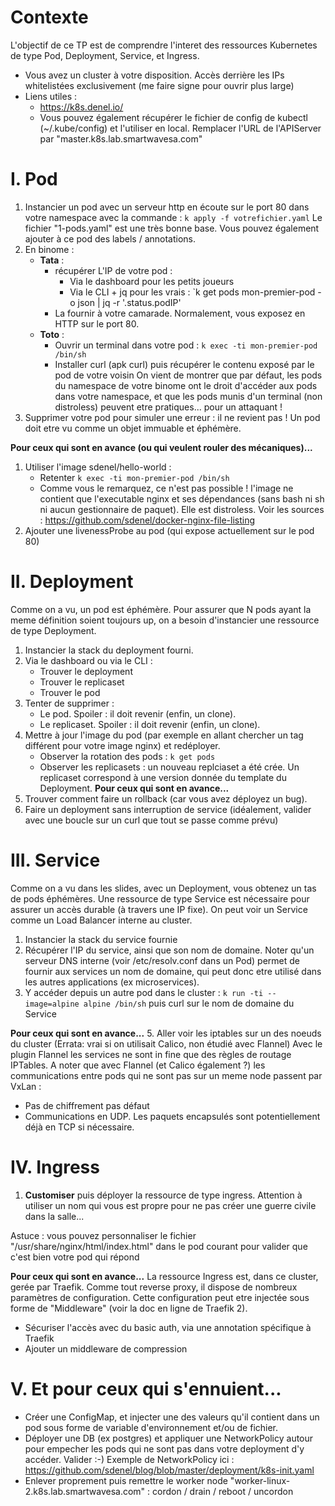 # Contexte
L'objectif de ce TP est de comprendre l'interet des ressources Kubernetes de type Pod, Deployment, Service, et Ingress.
* Vous avez un cluster à votre disposition. Accès derrière les IPs whitelistées exclusivement (me faire signe pour ouvrir plus large)
* Liens utiles :
    * https://k8s.denel.io/
    * Vous pouvez également récupérer le fichier de config de kubectl (~/.kube/config) et l'utiliser en local. Remplacer l'URL de l'APIServer par "master.k8s.lab.smartwavesa.com"

# I. Pod
1. Instancier un pod avec un serveur http en écoute sur le port 80 dans votre namespace avec la commande : `k apply -f votrefichier.yaml`
   Le fichier "1-pods.yaml" est une très bonne base. Vous pouvez également ajouter à ce pod des labels / annotations.
2. En binome :
    * **Tata** :
        * récupérer L'IP de votre pod :
            * Via le dashboard pour les petits joueurs
            * Via le CLI + jq pour les vrais : `k get pods mon-premier-pod -o json | jq -r '.status.podIP'
        * La fournir à votre camarade. Normalement, vous exposez en HTTP sur le port 80.
    * **Toto** :
        * Ouvrir un terminal dans votre pod : `k exec -ti mon-premier-pod /bin/sh`
        * Installer curl (apk curl) puis récupérer le contenu exposé par le pod de votre voisin
   On vient de montrer que par défaut, les pods du namespace de votre binome ont le droit d'accéder aux pods dans votre namespace, et que les pods munis d'un terminal (non distroless) peuvent etre pratiques... pour un attaquant !
3. Supprimer votre pod pour simuler une erreur : il ne revient pas ! Un pod doit etre vu comme un objet immuable et éphémère.

**Pour ceux qui sont en avance (ou qui veulent rouler des mécaniques)...**
1. Utiliser l'image sdenel/hello-world :
    * Retenter `k exec -ti mon-premier-pod /bin/sh`
    * Comme vous le remarquez, ce n'est pas possible ! l'image ne contient que l'executable nginx et ses dépendances (sans bash ni sh ni aucun gestionnaire de paquet). Elle est distroless. Voir les sources : https://github.com/sdenel/docker-nginx-file-listing
2. Ajouter une livenessProbe au pod (qui expose actuellement sur le pod 80)

# II. Deployment
Comme on a vu, un pod est éphémère. Pour assurer que N pods ayant la meme définition soient toujours up, on a besoin d'instancier une ressource de type Deployment.

1. Instancier la stack du deployment fourni.
2. Via le dashboard ou via le CLI :
    * Trouver le deployment
    * Trouver le replicaset
    * Trouver le pod
3. Tenter de supprimer :
    * Le pod. Spoiler : il doit revenir (enfin, un clone).
    * Le replicaset. Spoiler : il doit revenir (enfin, un clone).
4. Mettre à jour l'image du pod (par exemple en allant chercher un tag différent pour votre image nginx) et redéployer.
    * Observer la rotation des pods : `k get pods`
    * Observer les replicasets : un nouveau replciaset a été crée. Un replicaset correspond à une version donnée du template du Deployment.
**Pour ceux qui sont en avance...**
5. Trouver comment faire un rollback (car vous avez déployez un bug).
6. Faire un deployment sans interruption de service (idéalement, valider avec une boucle sur un curl que tout se passe comme prévu)

# III. Service
Comme on a vu dans les slides, avec un Deployment, vous obtenez un tas de pods éphémères. Une ressource de type Service est nécessaire pour assurer un accès durable (à travers une IP fixe). On peut voir un Service comme un Load Balancer interne au cluster.

1. Instancier la stack du service fournie
2. Récupérer l'IP du service, ainsi que son nom de domaine. Noter qu'un serveur DNS interne (voir /etc/resolv.conf dans un Pod) permet de fournir aux services un nom de domaine, qui peut donc etre utilisé dans les autres applications (ex microservices).
3. Y accéder depuis un autre pod dans le cluster : `k run -ti --image=alpine alpine /bin/sh` puis curl sur le nom de domaine du Service

**Pour ceux qui sont en avance...**
5. Aller voir les iptables sur un des noeuds du cluster (Errata: vrai si on utilisait Calico, non étudié avec Flannel)
   Avec le plugin Flannel les services ne sont in fine que des règles de routage IPTables.
   A noter que avec Flannel (et Calico également ?) les communications entre pods qui ne sont pas sur un meme node passent par VxLan :
   * Pas de chiffrement pas défaut
   * Communications en UDP. Les paquets encapsulés sont potentiellement déjà en TCP si nécessaire.
   
# IV. Ingress
1. **Customiser** puis déployer la ressource de type ingress. Attention à utiliser un nom qui vous est propre pour ne pas créer une guerre civile dans la salle...

Astuce : vous pouvez personnaliser le fichier "/usr/share/nginx/html/index.html" dans le pod courant pour valider que c'est bien votre pod qui répond

**Pour ceux qui sont en avance...**
La ressource Ingress est, dans ce cluster, gerée par Traefik. Comme tout reverse proxy, il dispose de nombreux paramètres de configuration. Cette configuration peut etre injectée sous forme de "Middleware" (voir la doc en ligne de Traefik 2).
* Sécuriser l'accès avec du basic auth, via une annotation spécifique à Traefik
* Ajouter un middleware de compression

# V. Et pour ceux qui s'ennuient...
* Créer une ConfigMap, et injecter une des valeurs qu'il contient dans un pod sous forme de variable d'environnement et/ou de fichier.
* Déployer une DB (ex postgres) et appliquer une NetworkPolicy autour pour empecher les pods qui ne sont pas dans votre deployment d'y accéder. Valider :-) Exemple de NetworkPolicy ici : https://github.com/sdenel/blog/blob/master/deployment/k8s-init.yaml 
* Enlever proprement puis remettre le worker node "worker-linux-2.k8s.lab.smartwavesa.com" : cordon / drain / reboot / uncordon
